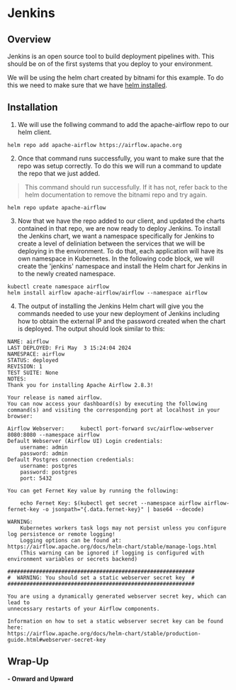 # Jenkins 
## Overview
Jenkins is an open source tool to build deployment pipelines with. This should be on of the first systems that you deploy to your environment. 

We will be using the helm chart created by bitnami for this example. To do this we need to make sure that we have [helm installed](https://helm.sh/docs/intro/install/). 

## Installation

1. We will use the follwing command to add the apache-airflow repo to our helm client.

```
helm repo add apache-airflow https://airflow.apache.org
```

2. Once that command runs successfully, you want to make sure that the repo was setup correctly. To do this we will run a command to update the repo that we just added.

> This command should run successfully. If it has not, refer back to the helm documentation to remove the bitnami repo and try again.

```
helm repo update apache-airflow
```

3. Now that we have the repo added to our client, and updated the charts contained in that repo, we are now ready to deploy Jenkins. To install the Jenkins chart, we want a namespace specifically for Jenkins to create a level of deliniation between the services that we will be deploying in the environment. To do that, each application will have its own namespace in Kubernetes. In the following code block, we will create the 'jenkins' namespace and install the Helm chart for Jenkins in to the newly created namespace.

```
kubectl create namespace airflow 
helm install airflow apache-airflow/airflow --namespace airflow
```

4. The output of installing the Jenkins Helm chart will give you the commands needed to use your new deployment of Jenkins including how to obtain the external IP and the password created when the chart is deployed. The output should look similar to this:

```
NAME: airflow
LAST DEPLOYED: Fri May  3 15:24:04 2024
NAMESPACE: airflow
STATUS: deployed
REVISION: 1
TEST SUITE: None
NOTES:
Thank you for installing Apache Airflow 2.8.3!

Your release is named airflow.
You can now access your dashboard(s) by executing the following command(s) and visiting the corresponding port at localhost in your browser:

Airflow Webserver:     kubectl port-forward svc/airflow-webserver 8080:8080 --namespace airflow
Default Webserver (Airflow UI) Login credentials:
    username: admin
    password: admin
Default Postgres connection credentials:
    username: postgres
    password: postgres
    port: 5432

You can get Fernet Key value by running the following:

    echo Fernet Key: $(kubectl get secret --namespace airflow airflow-fernet-key -o jsonpath="{.data.fernet-key}" | base64 --decode)

WARNING:
    Kubernetes workers task logs may not persist unless you configure log persistence or remote logging!
    Logging options can be found at: https://airflow.apache.org/docs/helm-chart/stable/manage-logs.html
    (This warning can be ignored if logging is configured with environment variables or secrets backend)

###########################################################
#  WARNING: You should set a static webserver secret key  #
###########################################################

You are using a dynamically generated webserver secret key, which can lead to
unnecessary restarts of your Airflow components.

Information on how to set a static webserver secret key can be found here:
https://airflow.apache.org/docs/helm-chart/stable/production-guide.html#webserver-secret-key
```

## Wrap-Up
<Under construction>

**- Onward and Upward**
